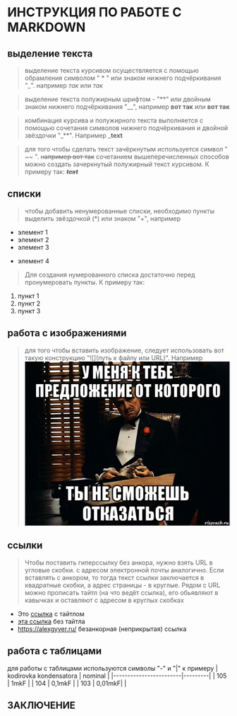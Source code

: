 # ИНСТРУКЦИЯ ПО РАБОТЕ С MARKDOWN

## выделение текста

> выделение текста курсивом осуществляется с помощью обрамления символом " * " или знаком нижнего подчёркивания "_". например *так* или _так_

> выделение текста полужирным шрифтом - "**" или двойным знаком нижнего подчёркивания "__", например **вот так** или __вот так__

> комбинация курсива и полужирного текста выполняется с помощью сочетания символов нижнего подчёркивания и двойной звёздочки "_**". Например _**text**

> для того чтобы сделать текст зачёркнутым
используется символ " ~~ ". ~~например вот так~~
> сочетанием вышеперечисленных способов можно создать зачеркнутый полужирный текст курсивом. К примеру так: _~~**text**~~_
## списки

> чтобы добавить ненумерованные списки, необходимо пункты выделить звёздочкой (*) или знаком "+", например
* элемент 1
* элемент 2
* элемент 3
+ элемент 4

>Для создания нумерованного списка достаточно перед пронумеровать пункты. К примеру так:
1. пункт 1
2. пункт 2
3. пункт 3
## работа с изображениями
> для того чтобы вставить изображение, следует использовать вот такую конструкцию "![](путь к файлу или URL)". Например 
![привет, это крёстный отец](god_father.jpg) 

## ссылки
>Чтобы поставить гиперссылку без анкора, нужно взять URL в угловые скобки. с адресом электронной почты аналогично. Если вставлять с анкором, то тогда текст ссылки заключается в квадратные скобки, а адрес страницы - в круглые. Рядом с URL можно прописать тайтл (на что ведёт ссылка), его обьявляют в кавычках и оставляют с адресом в круглых скобках
+ Это [ссылка](http://alexgyver.ru "AlexGyver") с тайтлом
+ [эта ссылка](http://alexgyver.ru) без тайтла
+ <https://alexgyver.ru/> безанкорная (неприкрытая) ссылка
## работа с таблицами
для работы с таблицами используются символы "-" и "|"
к примеру
| kodirovka kondensatora | nominal |
|------------------------|---------|
|        105             |   1mkF  |
|        104             |   0,1mkF |
|        103             |   0,01mkF|
|

## ЗАКЛЮЧЕНИЕ